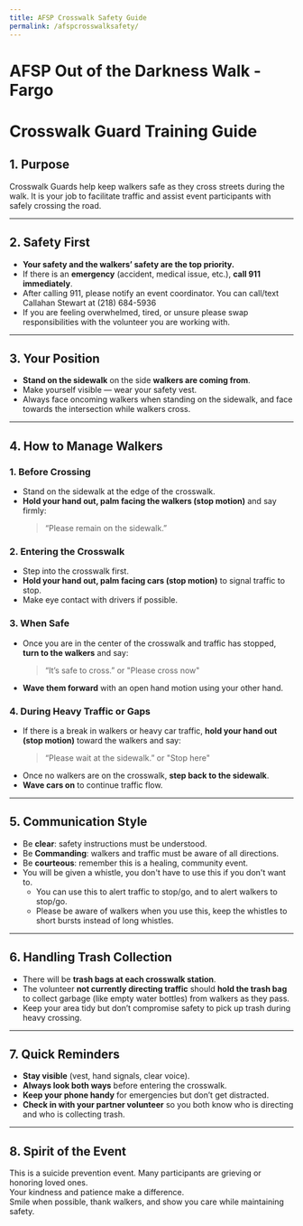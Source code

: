 ```yaml
---
title: AFSP Crosswalk Safety Guide
permalink: /afspcrosswalksafety/
---
```


# AFSP Out of the Darkness Walk - Fargo
# Crosswalk Guard Training Guide

## 1. Purpose
Crosswalk Guards help keep walkers safe as they cross streets during the walk.
It is your job to facilitate traffic and assist event participants with safely crossing the road.

---

## 2. Safety First
- **Your safety and the walkers’ safety are the top priority.**
- If there is an **emergency** (accident, medical issue, etc.), **call 911 immediately**.
- After calling 911, please notify an event coordinator. You can call/text Callahan Stewart at (218) 684-5936
- If you are feeling overwhelmed, tired, or unsure please swap responsibilities with the volunteer you are working with.

---

## 3. Your Position
- **Stand on the sidewalk** on the side **walkers are coming from**.
- Make yourself visible — wear your safety vest.
- Always face oncoming walkers when standing on the sidewalk, and face towards the intersection while walkers cross.

---

## 4. How to Manage Walkers

### 1. Before Crossing
- Stand on the sidewalk at the edge of the crosswalk.
- **Hold your hand out, palm facing the walkers (stop motion)** and say firmly:  
  > “Please remain on the sidewalk.”

### 2. Entering the Crosswalk
- Step into the crosswalk first.
- **Hold your hand out, palm facing cars (stop motion)** to signal traffic to stop.
- Make eye contact with drivers if possible.

### 3. When Safe
- Once you are in the center of the crosswalk and traffic has stopped, **turn to the walkers** and say:  
  > “It’s safe to cross.” or "Please cross now"
- **Wave them forward** with an open hand motion using your other hand.

### 4. During Heavy Traffic or Gaps
- If there is a break in walkers or heavy car traffic, **hold your hand out (stop motion)** toward the walkers and say:  
  > “Please wait at the sidewalk.” or "Stop here"
- Once no walkers are on the crosswalk, **step back to the sidewalk**.
- **Wave cars on** to continue traffic flow.

---

## 5. Communication Style
- Be **clear**: safety instructions must be understood.
- Be **Commanding**: walkers and traffic must be aware of all directions.
- Be **courteous**: remember this is a healing, community event.
- You will be given a whistle, you don't have to use this if you don't want to.
  - You can use this to alert traffic to stop/go, and to alert walkers to stop/go.
  - Please be aware of walkers when you use this, keep the whistles to short bursts instead of long whistles.

---

## 6. Handling Trash Collection
- There will be **trash bags at each crosswalk station**.
- The volunteer **not currently directing traffic** should **hold the trash bag** to collect garbage (like empty water bottles) from walkers as they pass.
- Keep your area tidy but don’t compromise safety to pick up trash during heavy crossing.

---

## 7. Quick Reminders
- **Stay visible** (vest, hand signals, clear voice).
- **Always look both ways** before entering the crosswalk.
- **Keep your phone handy** for emergencies but don’t get distracted.
- **Check in with your partner volunteer** so you both know who is directing and who is collecting trash.

---

## 8. Spirit of the Event
This is a suicide prevention event. Many participants are grieving or honoring loved ones.  
Your kindness and patience make a difference.  
Smile when possible, thank walkers, and show you care while maintaining safety.
